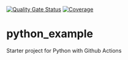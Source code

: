 [![Quality Gate Status](https://sonarcloud.io/api/project_badges/measure?project=python_example&metric=alert_status)](https://sonarcloud.io/dashboard?id=python_example)
[![Coverage](https://sonarcloud.io/api/project_badges/measure?project=python_example&metric=coverage)](https://sonarcloud.io/dashboard?id=python_example)

# python_example
Starter project for Python with Github Actions
